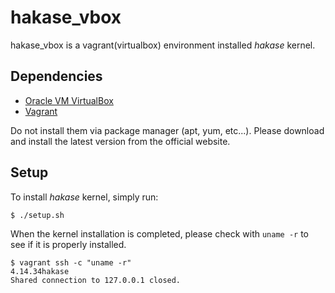 # hakase_vbox
hakase_vbox is a vagrant(virtualbox) environment installed _hakase_ kernel.

## Dependencies
- [Oracle VM VirtualBox](https://www.virtualbox.org/wiki/Downloads)
- [Vagrant](https://www.vagrantup.com/downloads.html)

Do not install them via package manager (apt, yum, etc...).
Please download and install the latest version from the official website.

## Setup
To install _hakase_ kernel, simply run:
```
$ ./setup.sh
```

When the kernel installation is completed, please check with `uname -r` to see if it is properly installed.

```
$ vagrant ssh -c "uname -r"
4.14.34hakase
Shared connection to 127.0.0.1 closed.
```
